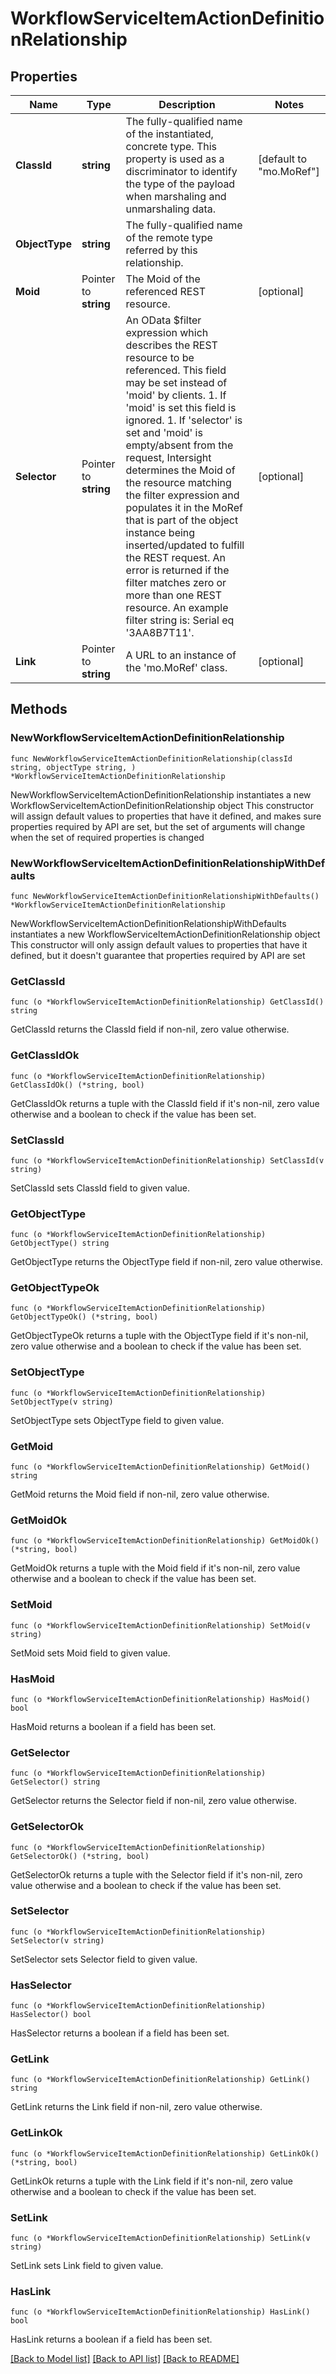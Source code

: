 # WorkflowServiceItemActionDefinitionRelationship

## Properties

Name | Type | Description | Notes
------------ | ------------- | ------------- | -------------
**ClassId** | **string** | The fully-qualified name of the instantiated, concrete type. This property is used as a discriminator to identify the type of the payload when marshaling and unmarshaling data. | [default to "mo.MoRef"]
**ObjectType** | **string** | The fully-qualified name of the remote type referred by this relationship. | 
**Moid** | Pointer to **string** | The Moid of the referenced REST resource. | [optional] 
**Selector** | Pointer to **string** | An OData $filter expression which describes the REST resource to be referenced. This field may be set instead of &#39;moid&#39; by clients. 1. If &#39;moid&#39; is set this field is ignored. 1. If &#39;selector&#39; is set and &#39;moid&#39; is empty/absent from the request, Intersight determines the Moid of the resource matching the filter expression and populates it in the MoRef that is part of the object instance being inserted/updated to fulfill the REST request. An error is returned if the filter matches zero or more than one REST resource. An example filter string is: Serial eq &#39;3AA8B7T11&#39;. | [optional] 
**Link** | Pointer to **string** | A URL to an instance of the &#39;mo.MoRef&#39; class. | [optional] 

## Methods

### NewWorkflowServiceItemActionDefinitionRelationship

`func NewWorkflowServiceItemActionDefinitionRelationship(classId string, objectType string, ) *WorkflowServiceItemActionDefinitionRelationship`

NewWorkflowServiceItemActionDefinitionRelationship instantiates a new WorkflowServiceItemActionDefinitionRelationship object
This constructor will assign default values to properties that have it defined,
and makes sure properties required by API are set, but the set of arguments
will change when the set of required properties is changed

### NewWorkflowServiceItemActionDefinitionRelationshipWithDefaults

`func NewWorkflowServiceItemActionDefinitionRelationshipWithDefaults() *WorkflowServiceItemActionDefinitionRelationship`

NewWorkflowServiceItemActionDefinitionRelationshipWithDefaults instantiates a new WorkflowServiceItemActionDefinitionRelationship object
This constructor will only assign default values to properties that have it defined,
but it doesn't guarantee that properties required by API are set

### GetClassId

`func (o *WorkflowServiceItemActionDefinitionRelationship) GetClassId() string`

GetClassId returns the ClassId field if non-nil, zero value otherwise.

### GetClassIdOk

`func (o *WorkflowServiceItemActionDefinitionRelationship) GetClassIdOk() (*string, bool)`

GetClassIdOk returns a tuple with the ClassId field if it's non-nil, zero value otherwise
and a boolean to check if the value has been set.

### SetClassId

`func (o *WorkflowServiceItemActionDefinitionRelationship) SetClassId(v string)`

SetClassId sets ClassId field to given value.


### GetObjectType

`func (o *WorkflowServiceItemActionDefinitionRelationship) GetObjectType() string`

GetObjectType returns the ObjectType field if non-nil, zero value otherwise.

### GetObjectTypeOk

`func (o *WorkflowServiceItemActionDefinitionRelationship) GetObjectTypeOk() (*string, bool)`

GetObjectTypeOk returns a tuple with the ObjectType field if it's non-nil, zero value otherwise
and a boolean to check if the value has been set.

### SetObjectType

`func (o *WorkflowServiceItemActionDefinitionRelationship) SetObjectType(v string)`

SetObjectType sets ObjectType field to given value.


### GetMoid

`func (o *WorkflowServiceItemActionDefinitionRelationship) GetMoid() string`

GetMoid returns the Moid field if non-nil, zero value otherwise.

### GetMoidOk

`func (o *WorkflowServiceItemActionDefinitionRelationship) GetMoidOk() (*string, bool)`

GetMoidOk returns a tuple with the Moid field if it's non-nil, zero value otherwise
and a boolean to check if the value has been set.

### SetMoid

`func (o *WorkflowServiceItemActionDefinitionRelationship) SetMoid(v string)`

SetMoid sets Moid field to given value.

### HasMoid

`func (o *WorkflowServiceItemActionDefinitionRelationship) HasMoid() bool`

HasMoid returns a boolean if a field has been set.

### GetSelector

`func (o *WorkflowServiceItemActionDefinitionRelationship) GetSelector() string`

GetSelector returns the Selector field if non-nil, zero value otherwise.

### GetSelectorOk

`func (o *WorkflowServiceItemActionDefinitionRelationship) GetSelectorOk() (*string, bool)`

GetSelectorOk returns a tuple with the Selector field if it's non-nil, zero value otherwise
and a boolean to check if the value has been set.

### SetSelector

`func (o *WorkflowServiceItemActionDefinitionRelationship) SetSelector(v string)`

SetSelector sets Selector field to given value.

### HasSelector

`func (o *WorkflowServiceItemActionDefinitionRelationship) HasSelector() bool`

HasSelector returns a boolean if a field has been set.

### GetLink

`func (o *WorkflowServiceItemActionDefinitionRelationship) GetLink() string`

GetLink returns the Link field if non-nil, zero value otherwise.

### GetLinkOk

`func (o *WorkflowServiceItemActionDefinitionRelationship) GetLinkOk() (*string, bool)`

GetLinkOk returns a tuple with the Link field if it's non-nil, zero value otherwise
and a boolean to check if the value has been set.

### SetLink

`func (o *WorkflowServiceItemActionDefinitionRelationship) SetLink(v string)`

SetLink sets Link field to given value.

### HasLink

`func (o *WorkflowServiceItemActionDefinitionRelationship) HasLink() bool`

HasLink returns a boolean if a field has been set.


[[Back to Model list]](../README.md#documentation-for-models) [[Back to API list]](../README.md#documentation-for-api-endpoints) [[Back to README]](../README.md)


